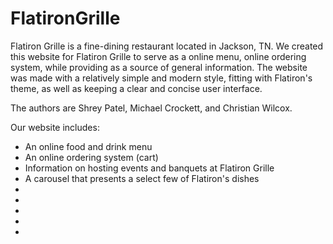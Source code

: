 # FlatironGrille
<p>Flatiron Grille is a fine-dining restaurant located in Jackson, TN. We created this website for Flatiron Grille to serve as a online menu, online ordering system, while providing as a source of general information. The website was made with a relatively simple and modern style, fitting with Flatiron's theme, as well as keeping a clear and concise user interface.</p>
<p>The authors are Shrey Patel, Michael Crockett, and Christian Wilcox.</p>
Our website includes:
<ul>
    <li>An online food and drink menu</li>
    <li>An online ordering system (cart)</li>
    <li>Information on hosting events and banquets at Flatiron Grille</li>
    <li>A carousel that presents a select few of Flatiron's dishes</li>
    <li></li>
    <li></li>
    <li></li>
    <li></li>
    <li></li>
</ul>
